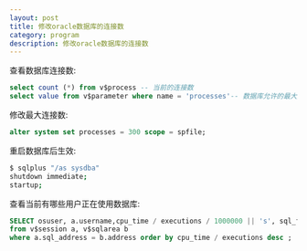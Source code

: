 ```yaml
---
layout: post
title: 修改oracle数据库的连接数
category: program
description: 修改oracle数据库的连接数
---
```


查看数据库连接数:
```sql
select count (*) from v$process -- 当前的连接数
select value from v$parameter where name = 'processes'-- 数据库允许的最大连接数
```


修改最大连接数:
```sql
alter system set processes = 300 scope = spfile;
```


重启数据库后生效:
```sh
$ sqlplus "/as sysdba"
shutdown immediate;
startup;
```


查看当前有哪些用户正在使用数据库:
```sql
SELECT osuser, a.username,cpu_time / executions / 1000000 || 's', sql_fulltext,machine
from v$session a, v$sqlarea b
where a.sql_address = b.address order by cpu_time / executions desc ;
```
